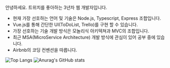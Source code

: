 안녕하세요. 트위치를 좋아하는 3년차 웹 개발자입니다.
- 현재 가장 선호하는 언어 및 기술은 Node.js, Typescript, Express 조합입니다.
- Vue.js를 통해 간단한 UI(ToDoList, Trello)를 구현 할 수 있습니다.
- 가장 선호하는 기술 개발 방식은 모놀리식 아키텍쳐과 MVC의 조합입니다.
- 최근 MSA(MicroService Architecture) 개발 방식에 관심이 있어 공부 중에 있습니다.
- Airbnb의 코딩 컨벤션을 따릅니다.

![Top Langs](https://github-readme-stats.vercel.app/api/top-langs/?username=doomin91&layout=compact&theme=tokyonight)
![Anurag's GitHub stats](https://github-readme-stats.vercel.app/api?username=doomin91&show_icons=true&theme=radical)
